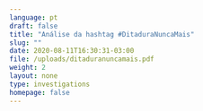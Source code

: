 ```yaml
---
language: pt
draft: false
title: "Análise da hashtag #DitaduraNuncaMais"
slug: ""
date: 2020-08-11T16:30:31-03:00
file: /uploads/ditaduranuncamais.pdf
weight: 2
layout: none
type: investigations
homepage: false
---
```

